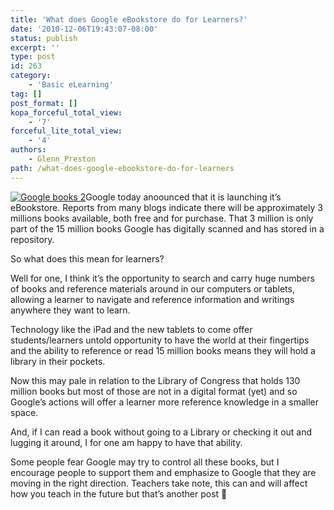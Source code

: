 ```yaml
---
title: 'What does Google eBookstore do for Learners?'
date: '2010-12-06T19:43:07-08:00'
status: publish
excerpt: ''
type: post
id: 263
category:
    - 'Basic eLearning'
tag: []
post_format: []
kopa_forceful_total_view:
    - '7'
forceful_lite_total_view:
    - '4'
authors:
    - Glenn_Preston
path: /what-does-google-ebookstore-do-for-learners
---
```

[![](http://www.netlearningspace.com/bksi_new/wp-content/uploads/2010/12/Google-books-21.bmp "Google books 2")](http://www.netlearningspace.com/bksi_new/wp-content/uploads/2010/12/Google-books-21.bmp)Google today anoounced that it is launching it’s eBookstore. Reports from many blogs indicate there will be approximately 3 millions books available, both free and for purchase. That 3 million is only part of the 15 million books Google has digitally scanned and has stored in a repository.

So what does this mean for learners?

Well for one, I think it’s the opportunity to search and carry huge numbers of books and reference materials around in our computers or tablets, allowing a learner to navigate and reference information and writings anywhere they want to learn.

Technology like the iPad and the new tablets to come offer students/learners untold opportunity to have the world at their fingertips and the ability to reference or read 15 million books means they will hold a library in their pockets.

Now this may pale in relation to the Library of Congress that holds 130 million books but most of those are not in a digital format (yet) and so Google’s actions will offer a learner more reference knowledge in a smaller space.

And, if I can read a book without going to a Library or checking it out and lugging it around, I for one am happy to have that ability.

Some people fear Google may try to control all these books, but I encourage people to support them and emphasize to Google that they are moving in the right direction. Teachers take note, this can and will affect how you teach in the future but that’s another post 🙂